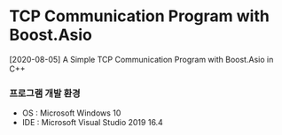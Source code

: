 # TCP Communication Program with Boost.Asio
[2020-08-05] A Simple TCP Communication Program with Boost.Asio in C++

### 프로그램 개발 환경
- OS : Microsoft Windows 10
- IDE : Microsoft Visual Studio 2019 16.4
